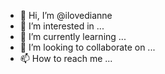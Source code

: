 - 👋 Hi, I’m @ilovedianne
- 👀 I’m interested in ...
- 🌱 I’m currently learning ...
- 💞️ I’m looking to collaborate on ...
- 📫 How to reach me ...

<!---
ilovedianne/ilovedianne is a ✨ special ✨ repository because its `README.md` (this file) appears on your GitHub profile.
You can click the Preview link to take a look at your changes.
--->
